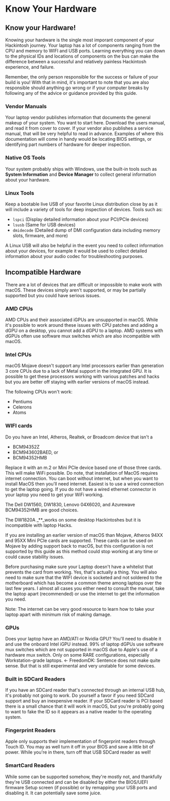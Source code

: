 # Know Your Hardware

## Know your Hardware!

Knowing your hardware is the single most imporant component of your Hackintosh journey. Your laptop has a lot of components ranging from the CPU and memory to WIFI and USB ports. Learning everything you can down to the physical IDs and locations of components on the bus can make the difference between a successful and relatively painless Hackintosh experience, and failure.

Remember, the only person responsible for the success or failure of your build is you! With that in mind, it's important to note that you are also responsible should anything go wrong or if your computer breaks by following any of the advice or guidance provided by this guide.

### Vendor Manuals

Your laptop vendor publishes information that documents the general makeup of your system. You want to start here. Download the users manual, and read it from cover to cover. If your vendor also publishes a service manual, that will be very helpful to read in advance. Examples of where this documentation will come in handy would be locating BIOS settings, or identifying part numbers of hardware for deeper inspection.

### Native OS Tools

Your system probably ships with Windows, use the built-in tools such as **System Information** and **Device Manager** to collect general information about your hardware.

### Linux Tools

Keep a bootable live USB of your favorite Linux distribution close by as it will include a variety of tools for deep inspection of devices. Tools such as:

* `lspci` \(Display detailed information about your PCI/PCIe devices\)
* `lsusb` \(Same for USB devices\)
* `dmidecode` \(Detailed dump of DMI configuration data including memory slots, firmware, and more\)

A Linux USB will also be helpful in the event you need to collect information about your devices, for example it would be used to collect detailed information about your audio codec for troubleshooting purposes.

## Incompatible Hardware

There are a lot of devices that are difficult or impossible to make work with macOS. These devices simply aren't supported, or may be partially supported but you could have serious issues.

### AMD CPUs

AMD CPUs and their associated iGPUs are unsupported in macOS. While it's possible to work around these issues with CPU patches and adding a dGPU on a desktop, you cannot add a dGPU to a laptop. AMD systems with dGPUs often use software mux switches which are also incompatible with macOS.

### Intel CPUs

macOS Mojave doesn't support any Intel processors earlier than generation 3 core CPUs due to a lack of Metal support in the integrated GPU. It is possible to get these processors working with various patches and hacks but you are better off staying with earlier versions of macOS instead.

The following CPUs won't work:

* Pentiums
* Celerons
* Atoms

### WIFI cards

Do you have an Intel, Atheros, Realtek, or Broadcom device that isn't a 

* BCM94352Z
* BCM943602BAED, or
* BCM94352HMB

Replace it with an m.2 or Mini PCIe device based one of those three cards. This will make WiFi possible. Do note, that installation of MacOS requires internet connection. You can boot without internet, but when you want to install MacOS then you'll need internet. Easiest is to use a wired connection to get the laptop going. If you do not have a wired ethernet connector in your laptop you need to get your WiFi working.

The Dell DW1560, DW1830, Lenovo 04X6020, and Azurewave BCM94352HMB are good choices.

The DW1820A \_\*\*\_works on some desktop Hackintoshes but it is incompatible with laptop Hacks.

If you are installing an earlier version of macOS than Mojave, Atheros 94XX and 95XX Mini PCIe cards are supported. These cards can be used on Mojave by adding support back to macOS, but this configuration is not supported by this guide as this method could stop working at any time or could cause stability issues.

Before purchasing make sure your Laptop doesn't have a whitelist that prevents the card from working. Yes, that's actually a thing. You will also need to make sure that the WIFI device is socketed and not soldered to the motherboard which has become a common theme among laptops over the last few years. I almost all cases you either need to consult the manual, take the laptop apart (recommended) or use the internet to get the information you need.

Note: The internet can be very good resource to learn how to take your laptop apart with minimum risk of making damage.

### GPUs

Does your laptop have an AMD/ATI or Nvidia GPU? You'll need to disable it and use the onboard Intel iGPU instead. 99% of laptop dGPUs use software mux switches which are not supported in macOS due to Apple's use of a hardware mux switch. Only on some RARE configurations, especially Workstation-grade laptops. <- FreedomDK: Sentence does not make quite sense.  But that is still experimental and very unstable for some devices.

### Built in SDCard Readers

If you have an SDCard reader that's connected through an internal USB hub, it's probably not going to work. Do yourself a favor if you need SDCard support and buy an inexpensive reader. If your SDCard reader is PCI based there is a small chance that it will work in macOS, but you're probably going to want to fake the ID so it appears as a native reader to the operating system.

### Fingerprint Readers

Apple only supports their implementation of fingerprint readers through Touch ID. You may as well turn it off in your BIOS and save a little bit of power. While you're in there, turn off that USB SDCard reader as well!

### SmartCard Readers

While some can be supported somehow, they're mostly not, and thankfully they're USB connected and can be disabled by either the BIOS/UEFI firmware Setup screen \(if possible\) or by remapping your USB ports and disabling it. It can potentially save some juice.

